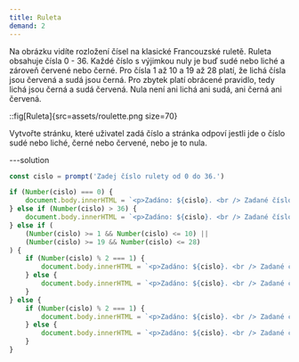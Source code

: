 ```yaml
---
title: Ruleta
demand: 2
---
```


Na obrázku vidíte rozložení čísel na klasické Francouzské ruletě. Ruleta obsahuje čísla 0 - 36. Každé číslo s výjimkou nuly je buď sudé nebo liché a zároveň červené nebo černé. Pro čísla 1 až 10 a 19 až 28 platí, že lichá čísla jsou červená a sudá jsou černá. Pro zbytek platí obrácené pravidlo, tedy lichá jsou černá a sudá červená. Nula není ani lichá ani sudá, ani černá ani červená.

::fig[Ruleta]{src=assets/roulette.png size=70}

Vytvořte stránku, které uživatel zadá číslo a stránka odpoví jestli jde o číslo sudé nebo liché, černé nebo červené, nebo je to nula.

---solution

```js
const cislo = prompt('Zadej číslo rulety od 0 do 36.')

if (Number(cislo) === 0) {
	document.body.innerHTML = `<p>Zadáno: ${cislo}. <br /> Zadané číslo je nula.</p>`
} else if (Number(cislo) > 36) {
	document.body.innerHTML = `<p>Zadáno: ${cislo}. <br /> Zadané číslo se nenachází na ruletě.</p>`
} else if (
	(Number(cislo) >= 1 && Number(cislo) <= 10) ||
	(Number(cislo) >= 19 && Number(cislo) <= 28)
) {
	if (Number(cislo) % 2 === 1) {
		document.body.innerHTML = `<p>Zadáno: ${cislo}. <br /> Zadané číslo je liché a červené.</p>`
	} else {
		document.body.innerHTML = `<p>Zadáno: ${cislo}. <br /> Zadané číslo je sudé a černé.</p>`
	}
} else {
	if (Number(cislo) % 2 === 1) {
		document.body.innerHTML = `<p>Zadáno: ${cislo}. <br /> Zadané číslo je liché a černé.</p>`
	} else {
		document.body.innerHTML = `<p>Zadáno: ${cislo}. <br /> Zadané číslo je sudé a červené.</p>`
	}
}
```
